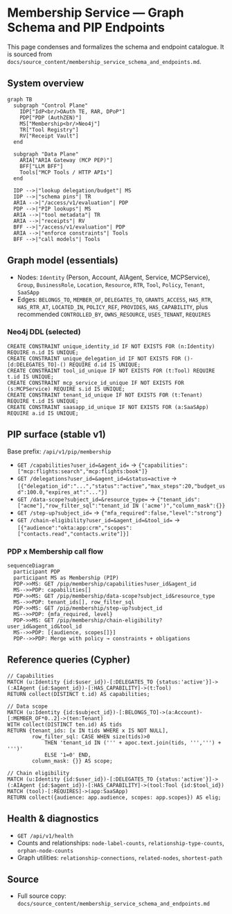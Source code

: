 # Membership Service — Graph Schema and PIP Endpoints

This page condenses and formalizes the schema and endpoint catalogue. It is sourced from `docs/source_content/membership_service_schema_and_endpoints.md`.

## System overview

```mermaid
graph TB
  subgraph "Control Plane"
    IDP["IdP<br/>OAuth TE, RAR, DPoP"]
    PDP["PDP (AuthZEN)"]
    MS["Membership<br/>Neo4j"]
    TR["Tool Registry"]
    RV["Receipt Vault"]
  end

  subgraph "Data Plane"
    ARIA["ARIA Gateway (MCP PEP)"]
    BFF["LLM BFF"]
    Tools["MCP Tools / HTTP APIs"]
  end

  IDP -->|"lookup delegation/budget"| MS
  IDP -->|"schema pins"| TR
  ARIA -->|"/access/v1/evaluation"| PDP
  PDP -->|"PIP lookups"| MS
  ARIA -->|"tool metadata"| TR
  ARIA -->|"receipts"| RV
  BFF -->|"/access/v1/evaluation"| PDP
  ARIA -->|"enforce constraints"| Tools
  BFF -->|"call models"| Tools
```

## Graph model (essentials)

- Nodes: `Identity` (Person, Account, AIAgent, Service, MCPService), `Group`, `BusinessRole`, `Location`, `Resource`, `RTR`, `Tool`, `Policy`, `Tenant`, `SaaSApp`
- Edges: `BELONGS_TO`, `MEMBER_OF`, `DELEGATES_TO`, `GRANTS_ACCESS`, `HAS_RTR`, `HAS_RTR_AT`, `LOCATED_IN`, `POLICY_REF`, `PROVIDES`, `HAS_CAPABILITY`, plus recommended `CONTROLLED_BY`, `OWNS_RESOURCE`, `USES_TENANT`, `REQUIRES`

### Neo4j DDL (selected)

```cypher
CREATE CONSTRAINT unique_identity_id IF NOT EXISTS FOR (n:Identity) REQUIRE n.id IS UNIQUE;
CREATE CONSTRAINT unique_delegation_id IF NOT EXISTS FOR ()-[d:DELEGATES_TO]-() REQUIRE d.id IS UNIQUE;
CREATE CONSTRAINT tool_id_unique IF NOT EXISTS FOR (t:Tool) REQUIRE t.id IS UNIQUE;
CREATE CONSTRAINT mcp_service_id_unique IF NOT EXISTS FOR (s:MCPService) REQUIRE s.id IS UNIQUE;
CREATE CONSTRAINT tenant_id_unique IF NOT EXISTS FOR (t:Tenant) REQUIRE t.id IS UNIQUE;
CREATE CONSTRAINT saasapp_id_unique IF NOT EXISTS FOR (a:SaaSApp) REQUIRE a.id IS UNIQUE;
```

## PIP surface (stable v1)

Base prefix: `/api/v1/pip/membership`

- `GET /capabilities?user_id=&agent_id=` → `{"capabilities":["mcp:flights:search","mcp:flights:book"]}`
- `GET /delegations?user_id=&agent_id=&status=active` → `[{"delegation_id":"...","status":"active","max_steps":20,"budget_usd":100.0,"expires_at":"..."}]`
- `GET /data-scope?subject_id=&resource_type=` → `{"tenant_ids":["acme"],"row_filter_sql":"tenant_id IN ('acme')","column_mask":{}}`
- `GET /step-up?subject_id=` → `{"mfa_required":false,"level":"strong"}`
- `GET /chain-eligibility?user_id=&agent_id=&tool_id=` → `[{"audience":"okta:app:crm","scopes":["contacts.read","contacts.write"]}]`

### PDP x Membership call flow

```mermaid
sequenceDiagram
  participant PDP
  participant MS as Membership (PIP)
  PDP->>MS: GET /pip/membership/capabilities?user_id&agent_id
  MS-->>PDP: capabilities[]
  PDP->>MS: GET /pip/membership/data-scope?subject_id&resource_type
  MS-->>PDP: tenant_ids[], row_filter_sql
  PDP->>MS: GET /pip/membership/step-up?subject_id
  MS-->>PDP: {mfa_required, level}
  PDP->>MS: GET /pip/membership/chain-eligibility?user_id&agent_id&tool_id
  MS-->>PDP: [{audience, scopes[]}]
  PDP-->>PDP: Merge with policy → constraints + obligations
```

## Reference queries (Cypher)

```cypher
// Capabilities
MATCH (u:Identity {id:$user_id})-[:DELEGATES_TO {status:'active'}]->(:AIAgent {id:$agent_id})-[:HAS_CAPABILITY]->(t:Tool)
RETURN collect(DISTINCT t.id) AS capabilities;

// Data scope
MATCH (u:Identity {id:$subject_id})-[:BELONGS_TO]->(a:Account)-[:MEMBER_OF*0..2]->(ten:Tenant)
WITH collect(DISTINCT ten.id) AS tids
RETURN {tenant_ids: [x IN tids WHERE x IS NOT NULL],
        row_filter_sql: CASE WHEN size(tids)>0
            THEN 'tenant_id IN (''' + apoc.text.join(tids, ''',''') + ''')'
            ELSE '1=0' END,
        column_mask: {}} AS scope;

// Chain eligibility
MATCH (u:Identity {id:$user_id})-[:DELEGATES_TO {status:'active'}]->(:AIAgent {id:$agent_id})-[:HAS_CAPABILITY]->(tool:Tool {id:$tool_id})
MATCH (tool)-[:REQUIRES]->(app:SaaSApp)
RETURN collect({audience: app.audience, scopes: app.scopes}) AS elig;
```

## Health & diagnostics

- `GET /api/v1/health`
- Counts and relationships: `node-label-counts`, `relationship-type-counts`, `orphan-node-counts`
- Graph utilities: `relationship-connections`, `related-nodes`, `shortest-path`

## Source

- Full source copy: `docs/source_content/membership_service_schema_and_endpoints.md`
